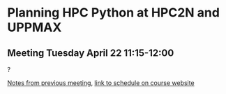 # Planning HPC Python at HPC2N and UPPMAX

## Meeting Tuesday April 22 11:15-12:00

?

[Notes from previous meeting](https://github.com/UPPMAX/HPC-python/blob/main/meeting_notes/20250410.md), [link to schedule on course website](https://uppmax.github.io/HPC-python/schedule.html)

